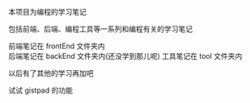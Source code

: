 本项目为编程的学习笔记

包括前端、后端、编程工具等一系列和编程有关的学习笔记

前端笔记在 frontEnd 文件夹内  
后端笔记在 backEnd 文件夹内(还没学到那儿呢)
工具笔记在 tool 文件夹内

以后有了其他的学习再加吧

试试 gistpad 的功能
